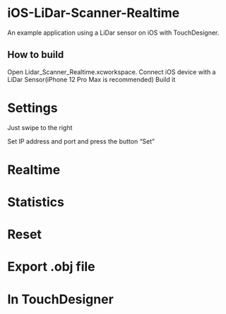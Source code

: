 # iOS-LiDar-Scanner-Realtime

An example application using a LiDar sensor on iOS with TouchDesigner. 

## How to build

Open Lidar_Scanner_Realtime.xcworkspace.
Connect iOS device with a LiDar Sensor(iPhone 12 Pro Max is recommended)
Build it

# Settings
Just swipe to the right

Set IP address and port and press the button “Set”

# Realtime

# Statistics

# Reset

# Export .obj file

# In TouchDesigner

